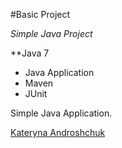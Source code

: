 #Basic Project

*Simple Java Project*

**Java 7

* Java Application
* Maven
* JUnit

Simple Java Application.

[Kateryna Androshchuk](https://github.com/kandroshchuk)
